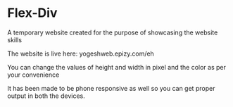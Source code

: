 # Flex-Div
A temporary website created for the purpose of showcasing the website skills

The website is live here: yogeshweb.epizy.com/eh

You can change the values of height and width in pixel and the color as per your convenience

It has been made to be phone responsive as well so you can get proper output in both the devices.
